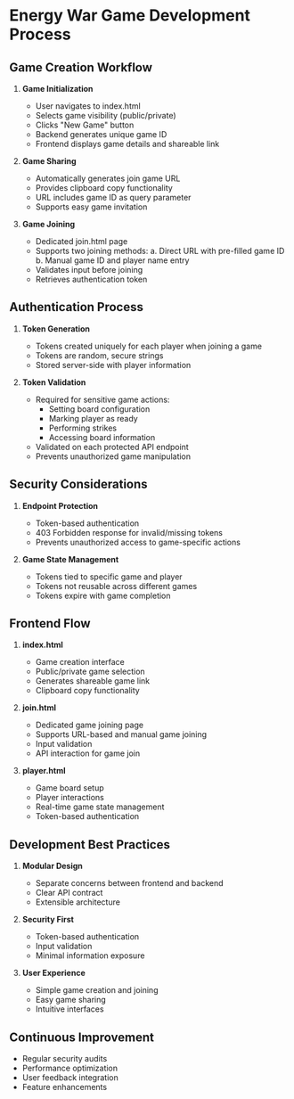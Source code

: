 # Energy War Game Development Process

## Game Creation Workflow

1. **Game Initialization**
   - User navigates to index.html
   - Selects game visibility (public/private)
   - Clicks "New Game" button
   - Backend generates unique game ID
   - Frontend displays game details and shareable link

2. **Game Sharing**
   - Automatically generates join game URL
   - Provides clipboard copy functionality
   - URL includes game ID as query parameter
   - Supports easy game invitation

3. **Game Joining**
   - Dedicated join.html page
   - Supports two joining methods:
     a. Direct URL with pre-filled game ID
     b. Manual game ID and player name entry
   - Validates input before joining
   - Retrieves authentication token

## Authentication Process

1. **Token Generation**
   - Tokens created uniquely for each player when joining a game
   - Tokens are random, secure strings
   - Stored server-side with player information

2. **Token Validation**
   - Required for sensitive game actions:
     * Setting board configuration
     * Marking player as ready
     * Performing strikes
     * Accessing board information
   - Validated on each protected API endpoint
   - Prevents unauthorized game manipulation

## Security Considerations

1. **Endpoint Protection**
   - Token-based authentication
   - 403 Forbidden response for invalid/missing tokens
   - Prevents unauthorized access to game-specific actions

2. **Game State Management**
   - Tokens tied to specific game and player
   - Tokens not reusable across different games
   - Tokens expire with game completion

## Frontend Flow

1. **index.html**
   - Game creation interface
   - Public/private game selection
   - Generates shareable game link
   - Clipboard copy functionality

2. **join.html**
   - Dedicated game joining page
   - Supports URL-based and manual game joining
   - Input validation
   - API interaction for game join

3. **player.html**
   - Game board setup
   - Player interactions
   - Real-time game state management
   - Token-based authentication

## Development Best Practices

1. **Modular Design**
   - Separate concerns between frontend and backend
   - Clear API contract
   - Extensible architecture

2. **Security First**
   - Token-based authentication
   - Input validation
   - Minimal information exposure

3. **User Experience**
   - Simple game creation and joining
   - Easy game sharing
   - Intuitive interfaces

## Continuous Improvement

- Regular security audits
- Performance optimization
- User feedback integration
- Feature enhancements
